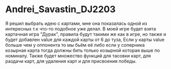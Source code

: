 # Andrei_Savastin_DJ2203
Я решил выбрать идею с картами, мне она показалась одной из интересных т.к что-то подобное уже делал.
В моей игре будет взята картачная игра "Дурак", правила будут такими же как в игре, но также и будет добавлен value для каждой карты от 6 до туза, Если у карты value больше чем у оппонента то мы бьём её либо если у соперника козырная карта тогда должны бить только козырной которая выше по номиналу.
Также будет множество функций для тасовки карт, для раздачи карт, для удаления карт и для присвоения победы.
